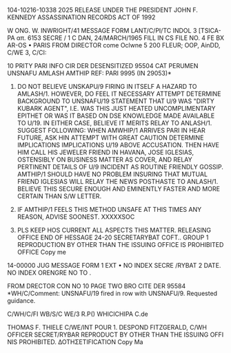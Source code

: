 104-10216-10338
2025 RELEASE UNDER THE PRESIDENT JOHN F. KENNEDY ASSASSINATION RECORDS ACT OF 1992

W
ONG. W. INWRIGHT/41 MESSAGE FORM
LANT/C/PI/TC
INDOL 3 [TSICA-PA
απ. 6153 SECRE / 1
C
DAN, 24/MARCH/1965 FILL IN CS FILE NO. 4 FE BX
AR-OS
• PARIS
FROM DIRECTOR
come
Oclwne 5 200 FLEUR; OOP, AinDD, C/WE 3, C/CI:

10 PRITY PARI INFO CIR DER
DESENSITIZED
95504
CAT PERUMEN UNSNAFU AMLASH AMTHIP
REF: PARI 9995 (IN 29053)*

1. DO NOT BELIEVE UNSKAPU/9 FIRING IN ITSELF A HAZARD TO
AMLASH/1. HOWEVER, DO FEEL IT NECESSARY ATTEMPT DETERMINE BACKGROUND
TO UNSNAFU/19 STATEMENT THAT U/9 WAS "DIRTY KUBARK AGENT", I.E.
WAS THIS JUST HEATED UNCOMPLIMENTARY EPITHET OR WAS IT BASED ON DSE
KNOWLEDGE MADE AVAILABLE TO U/19. IN EITHER CASE, BELIEVE IT MERITS
RELAY TO ANLASH/1. SUGGEST FOLLOWING: WHEN AMWHIP/1 ARRIVES PARI IN
HEAR FUTURE, ASK HIN ATTEMPT WITH GREAT CAUTION DETERMINE IMPLICATIONS IMPLICATIONS
U/19 ABOVE ACCUSATION. THEN HAVE HIM CALL HIS JEWELER FRIEND IN
HAVANA, JOSE IGLESIAS, OSTENSIBLY ON BUSINESS MATTER AS COVER, AND
RELAY PERTINENT DETAILS OF U/9 INCIDENT AS ROUTINE FRIENDLY GOSSIP.
AMTHIP/1 SHOULD HAVE NO PROBLEM INSURING THAT MUTUAL FRIEND IGLESIAS
WILL RELAY THE NEWS POSTHASTE TO ANLASH/1. BELIEVE THIS SECURE ENOUGH
AND EMINENTLY FASTER AND MORE CERTAIN THAN S/W LETTER.

2. IF AMTHIP/1 FEELS THIS METHOD UNSAFE AT THIS TIMES ANY REASON,
ADVISE SOONEST. XXXXXSOC

3. PLS KEEP HOS CURRENT ALL ASPECTS THIS MATTER.
RELEASING OFFICE END OF HESSAGE
24-20 SECRETARYBAT COFT..
GROUP 1
REPRODUCTION BY OTHER THAN THE ISSUING OFFICE IS PROHIBITED
OFFICE Copy me

14-00000
JUG MESSAGE FORM 1
EXT
• NO INDEX SECRE /RYBAT
2
DATE. NO INDEX
ORENGRE NO
TO .

FROM DRECTOR
CON
NO
10 PAGE TWO BRO CITE DER
95584
*WH/C/Comment: UNSNAFU/19 fired in row with UNSNAFU/9. Requested
guidance.

C/WH/C/FI
WB/S/C
WE/3 R.P()
WHICICHIPA C.de

THOMAS F. THIELE
C/WE/INT
POUR 1.
DESPOND FITZGERALD,
C/WH
OFFICER
SECRET/RYBAR
REPRODUCT BY OTHER THAN THE ISSUING OFFI NIS PROHIBITED.
ΔΟΤΗΣΕΤIFICATION
Copy Ma
